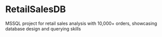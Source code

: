 # RetailSalesDB
MSSQL project for retail sales analysis with 10,000+ orders, showcasing database design and querying skills
